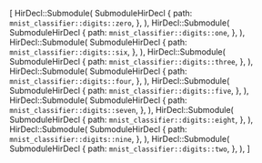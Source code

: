 [
    HirDecl::Submodule(
        SubmoduleHirDecl {
            path: `mnist_classifier::digits::zero`,
        },
    ),
    HirDecl::Submodule(
        SubmoduleHirDecl {
            path: `mnist_classifier::digits::one`,
        },
    ),
    HirDecl::Submodule(
        SubmoduleHirDecl {
            path: `mnist_classifier::digits::six`,
        },
    ),
    HirDecl::Submodule(
        SubmoduleHirDecl {
            path: `mnist_classifier::digits::three`,
        },
    ),
    HirDecl::Submodule(
        SubmoduleHirDecl {
            path: `mnist_classifier::digits::four`,
        },
    ),
    HirDecl::Submodule(
        SubmoduleHirDecl {
            path: `mnist_classifier::digits::five`,
        },
    ),
    HirDecl::Submodule(
        SubmoduleHirDecl {
            path: `mnist_classifier::digits::seven`,
        },
    ),
    HirDecl::Submodule(
        SubmoduleHirDecl {
            path: `mnist_classifier::digits::eight`,
        },
    ),
    HirDecl::Submodule(
        SubmoduleHirDecl {
            path: `mnist_classifier::digits::nine`,
        },
    ),
    HirDecl::Submodule(
        SubmoduleHirDecl {
            path: `mnist_classifier::digits::two`,
        },
    ),
]